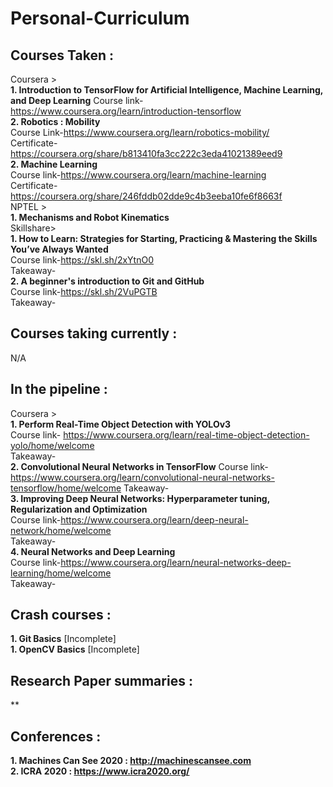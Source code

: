# Personal-Curriculum

## Courses Taken :   
Coursera >  
**1. Introduction to TensorFlow for Artificial Intelligence, Machine Learning, and Deep Learning**
Course link-https://www.coursera.org/learn/introduction-tensorflow  
**2. Robotics : Mobility**   
Course Link-https://www.coursera.org/learn/robotics-mobility/  
Certificate-https://coursera.org/share/b813410fa3cc222c3eda41021389eed9  
**2. Machine Learning**   
Course link-https://www.coursera.org/learn/machine-learning  
Certificate-https://coursera.org/share/246fddb02dde9c4b3eeba10fe6f8663f  
NPTEL >  
**1. Mechanisms and Robot Kinematics**  
Skillshare>  
**1. How to Learn: Strategies for Starting, Practicing & Mastering the Skills You’ve Always Wanted**  
Course link-https://skl.sh/2xYtnO0  
Takeaway-  
**2. A beginner's introduction to Git and GitHub**   
Course link-https://skl.sh/2VuPGTB  
Takeaway-  
## Courses taking currently :
N/A  
## In the pipeline :  
Coursera >  
**1. Perform Real-Time Object Detection with YOLOv3**  
Course link- https://www.coursera.org/learn/real-time-object-detection-yolo/home/welcome  
Takeaway-  
**2. Convolutional Neural Networks in TensorFlow**
Course link-https://www.coursera.org/learn/convolutional-neural-networks-tensorflow/home/welcome 
Takeaway-  
**3. Improving Deep Neural Networks: Hyperparameter tuning, Regularization and Optimization**  
Course link-https://www.coursera.org/learn/deep-neural-network/home/welcome  
Takeaway-  
**4. Neural Networks and Deep Learning**  
Course link-https://www.coursera.org/learn/neural-networks-deep-learning/home/welcome  
Takeaway- 
## Crash courses :
**1. Git Basics** [Incomplete]  
**1. OpenCV Basics** [Incomplete]
## Research Paper summaries :  
**  
## Conferences :  
**1. Machines Can See 2020 : http://machinescansee.com**  
**2. ICRA 2020 : https://www.icra2020.org/**  
